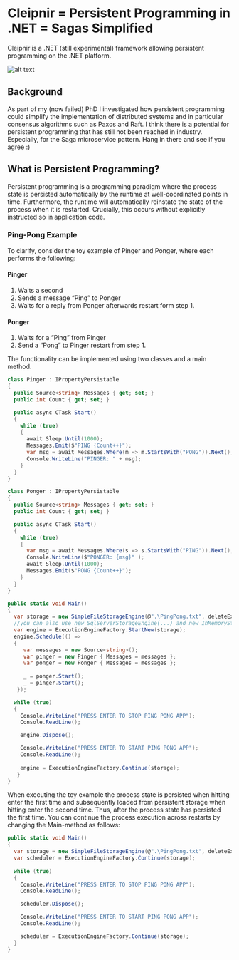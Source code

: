 # Cleipnir = Persistent Programming in .NET = Sagas Simplified 

Cleipnir is a .NET (still experimental) framework allowing persistent programming on the .NET platform.

![alt text](http://cleipnir.net/logo.png "Our logo") 

## Background
As part of my (now failed) PhD I investigated how persistent programming could simplify the implementation of distributed systems and in particular consensus algorithms such as Paxos and Raft. I think there is a potential for persistent programming that has still not been reached in industry. Especially, for the Saga microservice pattern. Hang in there and see if you agree :)

## What is Persistent Programming?
Persistent programming is a programming paradigm where the process state is persisted automatically by the runtime at well-coordinated points in time. Furthermore, the runtime will automatically reinstate the state of the process when it is restarted. Crucially, this occurs without explicitly instructed so in application code.

### Ping-Pong Example
To clarify, consider the toy example of Pinger and Ponger, where each performs the following:

#### Pinger
1. Waits a second
2. Sends a message “Ping” to Ponger
3. Waits for a reply from Ponger afterwards restart form step 1.
#### Ponger 
1. Waits for a “Ping” from Pinger
2. Send a “Pong” to Pinger restart from step 1.

The functionality can be implemented using two classes and a main method. 
```csharp
class Pinger : IPropertyPersistable
{
  public Source<string> Messages { get; set; }
  public int Count { get; set; }

  public async CTask Start()
  {
    while (true)
    {
      await Sleep.Until(1000);
      Messages.Emit($"PING {Count++}");
      var msg = await Messages.Where(m => m.StartsWith("PONG")).Next();
      Console.WriteLine("PINGER: " + msg);
    }
  }
}
```
```csharp
class Ponger : IPropertyPersistable
{
  public Source<string> Messages { get; set; }
  public int Count { get; set; }

  public async CTask Start()
  {
    while (true)
    {
      var msg = await Messages.Where(s => s.StartsWith("PING")).Next();
      Console.WriteLine($"PONGER: {msg}" );
      await Sleep.Until(1000);
      Messages.Emit($"PONG {Count++}");
    }
  }
}
```
```csharp
public static void Main()
{
  var storage = new SimpleFileStorageEngine(@".\PingPong.txt", deleteExisting: true);
  //you can also use new SqlServerStorageEngine(...) and new InMemoryStorageEngine()
  var engine = ExecutionEngineFactory.StartNew(storage);
  engine.Schedule(() =>
  {
     var messages = new Source<string>();
     var pinger = new Pinger { Messages = messages };
     var ponger = new Ponger { Messages = messages };
     
     _ = ponger.Start();
     _ = pinger.Start();
   });

  while (true)
  {
    Console.WriteLine("PRESS ENTER TO STOP PING PONG APP");
    Console.ReadLine();

    engine.Dispose();

    Console.WriteLine("PRESS ENTER TO START PING PONG APP");
    Console.ReadLine();
     
    engine = ExecutionEngineFactory.Continue(storage);
   }
}
```

When executing the toy example the process state is persisted when hitting enter the first time and subsequently loaded from persistent storage when hitting enter the second time. Thus, after the process state has persisted the first time. You can continue the process execution across restarts by changing the Main-method as follows:

```csharp
public static void Main()
{
  var storage = new SimpleFileStorageEngine(@".\PingPong.txt", deleteExisting: false);
  var scheduler = ExecutionEngineFactory.Continue(storage);
          
  while (true)
  {
    Console.WriteLine("PRESS ENTER TO STOP PING PONG APP");
    Console.ReadLine();

    scheduler.Dispose();

    Console.WriteLine("PRESS ENTER TO START PING PONG APP");
    Console.ReadLine();

    scheduler = ExecutionEngineFactory.Continue(storage);
  }
}
```

